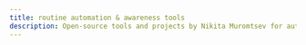 ```yaml
---
title: routine automation & awareness tools
description: Open-source tools and projects by Nikita Muromtsev for automating routine tasks and improving workflows.
---
```


